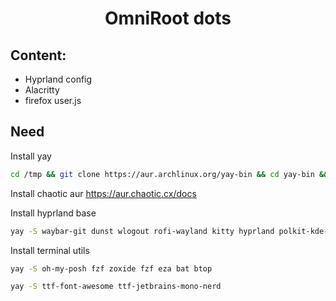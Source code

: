 <h1 align="center">OmniRoot dots</h1>

## Content:

- Hyprland config
- Alacritty
- firefox user.js

## Need

Install yay

```bash
cd /tmp && git clone https://aur.archlinux.org/yay-bin && cd yay-bin && makepkg -sric
```

Install chaotic aur
https://aur.chaotic.cx/docs

Install hyprland base

```bash
yay -S waybar-git dunst wlogout rofi-wayland kitty hyprland polkit-kde-agent hyprlock  qt5-wayland qt6-wayland xdg-desktop-portal-hyprland swww bibata-cursor-theme hyprshot waypaper-git hyprpolkitagent --needed
```

Install terminal utils

```bash
yay -S oh-my-posh fzf zoxide fzf eza bat btop
```

```bash
yay -S ttf-font-awesome ttf-jetbrains-mono-nerd
```
